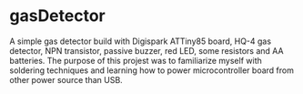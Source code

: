 # gasDetector
A simple gas detector build with Digispark ATTiny85 board, HQ-4 gas detector, NPN transistor, passive buzzer, red LED, some resistors and AA batteries.
The purpose of this projest was to familiarize myself with soldering techniques and learning how to power microcontroller board from other power source than USB.
